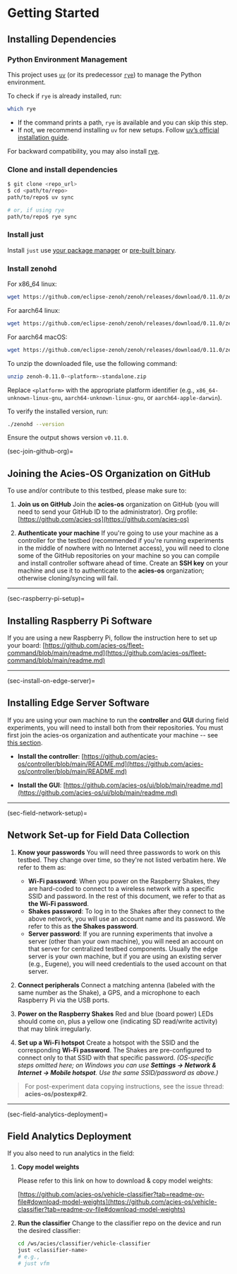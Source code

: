 # Getting Started

## Installing Dependencies

### Python Environment Management

This project uses [`uv`](https://docs.astral.sh/uv) (or its predecessor [`rye`](https://rye.astral.sh)) to manage the Python environment.

To check if `rye` is already installed, run:

```bash
which rye
```

- If the command prints a path, `rye` is available and you can skip this step.
- If not, we recommend installing `uv` for new setups. Follow [uv’s official installation guide](https://docs.astral.sh/uv/getting-started/installation/).

For backward compatibility, you may also install [rye](https://rye.astral.sh/guide/installation/).

### Clone and install dependencies

```bash
$ git clone <repo_url>
$ cd <path/to/repo>
path/to/repo$ uv sync

# or, if using rye
path/to/repo$ rye sync
```

### Install just

Install `just` use [your package manager](https://just.systems/man/en/packages.html) or [pre-built binary](https://just.systems/man/en/pre-built-binaries.html).

### Install zenohd

For x86_64 linux:

```bash
wget https://github.com/eclipse-zenoh/zenoh/releases/download/0.11.0/zenoh-0.11.0-x86_64-unknown-linux-gnu-standalone.zip
```

For aarch64 linux:

```bash
wget https://github.com/eclipse-zenoh/zenoh/releases/download/0.11.0/zenoh-0.11.0-aarch64-unknown-linux-gnu-standalone.zip
```

For aarch64 macOS:

```bash
wget https://github.com/eclipse-zenoh/zenoh/releases/download/0.11.0/zenoh-0.11.0-aarch64-apple-darwin-standalone.zip
```

To unzip the downloaded file, use the following command:

```bash
unzip zenoh-0.11.0-<platform>-standalone.zip
```

Replace `<platform>` with the appropriate platform identifier (e.g., `x86_64-unknown-linux-gnu`, `aarch64-unknown-linux-gnu`, or `aarch64-apple-darwin`).

To verify the installed version, run:

```bash
./zenohd --version
```

Ensure the output shows version `v0.11.0`.

(sec-join-github-org)=

## Joining the Acies-OS Organization on GitHub

To use and/or contribute to this testbed, please make sure to:

1. **Join us on GitHub**
   Join the **acies-os** organization on GitHub (you will need to send your GitHub ID to the administrator).
   Org profile: [https://github.com/acies-os](https://github.com/acies-os)

2. **Authenticate your machine**
   If you're going to use your machine as a controller for the testbed (recommended if you're running experiments in the middle of nowhere with no Internet access), you will need to clone some of the GitHub repositories on your machine so you can compile and install controller software ahead of time.
   Create an **SSH key** on your machine and use it to authenticate to the **acies-os** organization; otherwise cloning/syncing will fail.

---

(sec-raspberry-pi-setup)=

## Installing Raspberry Pi Software

If you are using a new Raspberry Pi, follow the instruction here to set up your board:
[https://github.com/acies-os/fleet-command/blob/main/readme.md](https://github.com/acies-os/fleet-command/blob/main/readme.md)

---

(sec-install-on-edge-server)=

## Installing Edge Server Software

If you are using your own machine to run the **controller** and **GUI** during field experiments, you will need to install both from their repositories.
You must first join the acies-os organization and authenticate your machine -- see [this section](#sec-join-github-org).

- **Install the controller**:
  [https://github.com/acies-os/controller/blob/main/README.md](https://github.com/acies-os/controller/blob/main/README.md)

- **Install the GUI**:
  [https://github.com/acies-os/ui/blob/main/readme.md](https://github.com/acies-os/ui/blob/main/readme.md)

---

(sec-field-network-setup)=

## Network Set-up for Field Data Collection

1. **Know your passwords**
   You will need three passwords to work on this testbed. They change over time, so they're not listed verbatim here. We refer to them as:

   - **Wi-Fi password**: When you power on the Raspberry Shakes, they are hard-coded to connect to a wireless network with a specific SSID and password. In the rest of this document, we refer to that as **the Wi-Fi password**.
   - **Shakes password**: To log in to the Shakes after they connect to the above network, you will use an account name and its password. We refer to this as **the Shakes password**.
   - **Server password**: If you are running experiments that involve a server (other than your own machine), you will need an account on that server for centralized testbed components. Usually the edge server is your own machine, but if you are using an existing server (e.g., Eugene), you will need credentials to the used account on that server.

2. **Connect peripherals**
   Connect a matching antenna (labeled with the same number as the Shake), a GPS, and a microphone to each Raspberry Pi via the USB ports.

3. **Power on the Raspberry Shakes**
   Red and blue (board power) LEDs should come on, plus a yellow one (indicating SD read/write activity) that may blink irregularly.

4. **Set up a Wi-Fi hotspot**
   Create a hotspot with the SSID and the corresponding **Wi-Fi password**. The Shakes are pre-configured to connect only to that SSID with that specific password.
   *(OS-specific steps omitted here; on Windows you can use **Settings -> Network & Internet -> Mobile hotspot**. Use the same SSID/password as above.)*

> For post-experiment data copying instructions, see the issue thread: **acies-os/postexp#2**.

---

(sec-field-analytics-deployment)=

## Field Analytics Deployment

If you also need to run analytics in the field:

1. **Copy model weights**

    Please refer to this link on how to download & copy model weights:

    [https://github.com/acies-os/vehicle-classifier?tab=readme-ov-file#download-model-weights](https://github.com/acies-os/vehicle-classifier?tab=readme-ov-file#download-model-weights)

2. **Run the classifier**
   Change to the classifier repo on the device and run the desired classifier:

   ```bash
   cd /ws/acies/classifier/vehicle-classifier
   just <classifier-name>
   # e.g.,
   # just vfm
   ```
